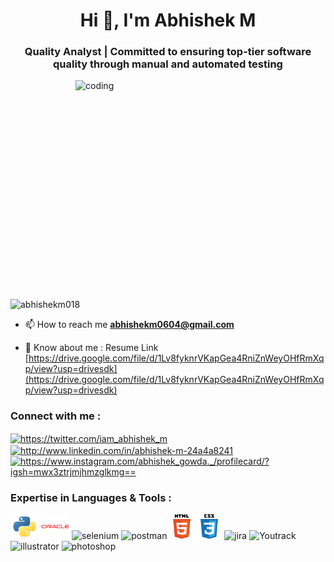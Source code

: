 <h1 align="center">Hi 👋, I'm Abhishek M</h1>
<h3 align="center">Quality Analyst | Committed to ensuring top-tier software quality through manual and automated testing</h3>

<img align="right" alt="coding" height="350" width="400" src="https://camo.githubusercontent.com/2366b34bb903c09617990fb5fff4622f3e941349e846ddb7e73df872a9d21233/68747470733a2f2f63646e2e6472696262626c652e636f6d2f75736572732f3733303730332f73637265656e73686f74732f363538313234332f6176656e746f2e676966">

<p align="left"> <img src="https://komarev.com/ghpvc/?username=abhishekm018&label=Profile%20views&color=0e75b6&style=flat" alt="abhishekm018" /> </p>

- 📫 How to reach me **abhishekm0604@gmail.com**

- 📄 Know about me : Resume Link [https://drive.google.com/file/d/1Lv8fyknrVKapGea4RniZnWeyOHfRmXqp/view?usp=drivesdk](https://drive.google.com/file/d/1Lv8fyknrVKapGea4RniZnWeyOHfRmXqp/view?usp=drivesdk)

<h3 align="left">Connect with me :</h3>
<p align="left">
<a href="https://twitter.com/iam_abhishek_m" target="blank"><img align="center" src="https://raw.githubusercontent.com/rahuldkjain/github-profile-readme-generator/master/src/images/icons/Social/twitter.svg" alt="https://twitter.com/iam_abhishek_m" height="30" width="40" /></a>
<a href="http://www.linkedin.com/in/abhishek-m-24a4a8241" target="blank"><img align="center" src="https://raw.githubusercontent.com/rahuldkjain/github-profile-readme-generator/master/src/images/icons/Social/linked-in-alt.svg" alt="http://www.linkedin.com/in/abhishek-m-24a4a8241" height="30" width="40" /></a>
<a href="https://www.instagram.com/abhishek_gowda._/profilecard/?igsh=mwx3ztrjmjhmzglkmg==" target="blank"><img align="center" src="https://raw.githubusercontent.com/rahuldkjain/github-profile-readme-generator/master/src/images/icons/Social/instagram.svg" alt="https://www.instagram.com/abhishek_gowda._/profilecard/?igsh=mwx3ztrjmjhmzglkmg==" height="30" width="40" /></a>
</p>
<h3 align="left">Expertise in Languages & Tools :</h3>
<p align="left"> 
<a  target="_blank" rel="noreferrer"> <img src="https://raw.githubusercontent.com/devicons/devicon/master/icons/python/python-original.svg" alt="python" width="45" height="40"/> </a> 
<a target="_blank" rel="noreferrer"> <img src="https://raw.githubusercontent.com/devicons/devicon/master/icons/oracle/oracle-original.svg" alt="oracle" width="45" height="40"/> </a> 
<a target="_blank" rel="noreferrer"> <img src="https://raw.githubusercontent.com/detain/svg-logos/780f25886640cef088af994181646db2f6b1a3f8/svg/selenium-logo.svg" alt="selenium" width="45" height="40"/> </a> 
<a target="_blank" rel="noreferrer"> <img src="https://www.vectorlogo.zone/logos/getpostman/getpostman-icon.svg" alt="postman" width="40" height="40"/> </a> 
<a  target="_blank" rel="noreferrer"> <img src="https://raw.githubusercontent.com/devicons/devicon/master/icons/html5/html5-original-wordmark.svg" alt="html5" width="40" height="40"/> </a>
<a target="_blank" rel="noreferrer"> <img src="https://raw.githubusercontent.com/devicons/devicon/master/icons/css3/css3-original-wordmark.svg" alt="css3" width="40" height="40"/> </a>
<a target="_blank" rel="noreferrer"> <img src="https://cdn-icons-png.flaticon.com/128/5968/5968875.png" alt="jira" width="48" height="30"/> </a>
<a target="_blank" rel="noreferrer"> <img src="https://encrypted-tbn0.gstatic.com/images?q=tbn:ANd9GcSRUJduCBVuw7_OChtpH286nPBent_DfoXzWw&s" alt="Youtrack" width="48" height="40"/> </a>
<a  target="_blank" rel="noreferrer"> <img src="https://www.vectorlogo.zone/logos/adobe_illustrator/adobe_illustrator-icon.svg" alt="illustrator" width="48" height="40"/> </a> 
<a target="_blank" rel="noreferrer"> <img src="https://upload.wikimedia.org/wikipedia/commons/thumb/a/af/Adobe_Photoshop_CC_icon.svg/512px-Adobe_Photoshop_CC_icon.svg.png" alt="photoshop" width="48" height="40"/> </a> 
</p>

